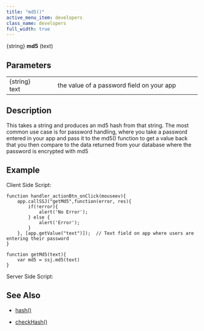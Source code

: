 ```yaml
---
title: "md5()"
active_menu_item: developers
class_name: developers
full_width: true
---
```



{string} **md5** (text)

## Parameters

<table>
<tr>
<td width="121">
{string} text

</td>
<td width="26">
</td>
<td width="733">
the value of a password field on your app

</td>
</tr>
</table>

## Description

This takes a string and produces an md5 hash from that string. The most common use case is for password handling, where you take a password entered in your app and pass it to the md5() function to get a value back that you then compare to the data returned from your database where the password is encrypted with md5

## **Example**

Client Side Script:

    function handler_actionBtn_onClick(mouseev){
        app.callSSJ("getMd5",function(error, res){
            if(!error){
                alert('No Error');
            } else {
                alert('Error');
            }
        }, [app.getValue("text")]);  // Text field on app where users are entering their password
    }
     
    function getMd5(text){
        var md5 = ssj.md5(text)
    }
     
   

Server Side Script:

## **See Also**

 - [hash()](cryptblowfish)

 - [checkHash()](checkcryptblowfish)

